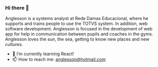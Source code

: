 ### Hi there 👋


Anglesson is a systems analyst at Rede Damas Educacional, where he supports and trains people to use the TOTVS system. In addition, web software development. Anglesson is focused in the development of web app for help in communication between pupils and coaches in the gyms. Anglesson loves the sun, the sea, getting to know new places and new cultures.

- 🌱 I’m currently learning React!
- 📫 How to reach me: anglesson@hotmail.com
<!--
**anglesson/anglesson** is a ✨ _special_ ✨ repository because its `README.md` (this file) appears on your GitHub profile.

Here are some ideas to get you started:

- 🔭 I’m currently working on Rede Damas Educacional
- 🌱 I’m currently learning React!
- 👯 I’m looking to collaborate on ...
- 🤔 I’m looking for help with ...
- 💬 Ask me about ...
- 📫 How to reach me: anglesson@hotmail.com
- 😄 Pronouns: ...
- ⚡ Fun fact: ...
-->
